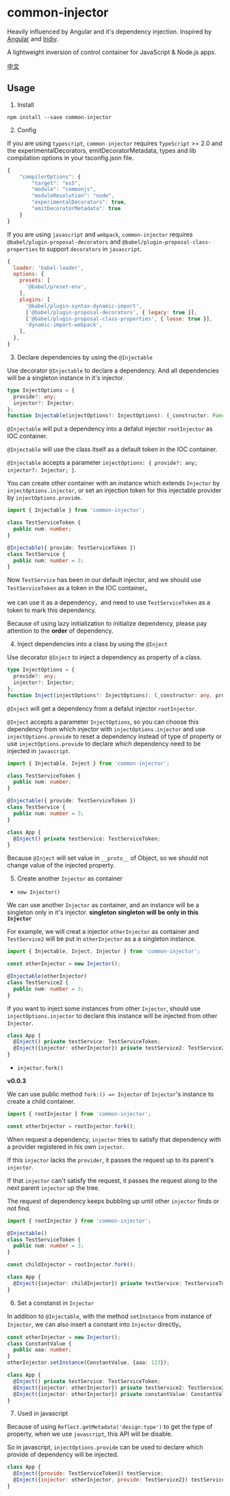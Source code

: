 # common-injector

Heavily influenced by Angular and it's dependency injection. Inspired by [Angular](https://github.com/angular/angular) and [Indiv](https://github.com/DimaLiLongJi/InDiv).

A lightweight inversion of control container for JavaScript & Node.js apps.

[中文](readme_cn.md)

## Usage

1. Install

  `npm install --save common-injector`


2. Config

  If you are using `typescript`, `common-injector` requires `TypeScript` >= 2.0 and the experimentalDecorators, emitDecoratorMetadata, types and lib compilation options in your tsconfig.json file.

  ```javascript
  {
      "compilerOptions": {
          "target": "es5",
          "module": "commonjs",
          "moduleResolution": "node",
          "experimentalDecorators": true,
          "emitDecoratorMetadata": true
      }
  }
  ```

  If you are using `javascript` and `webpack`, `common-injector` requires `@babel/plugin-proposal-decorators` and `@babel/plugin-proposal-class-properties` to support `decorators` in `javascript`.

  ```javascript
  {
    loader: 'babel-loader',
    options: {
      presets: [
        '@babel/preset-env',
      ],
      plugins: [
        '@babel/plugin-syntax-dynamic-import',
        ['@babel/plugin-proposal-decorators', { legacy: true }],
        ['@babel/plugin-proposal-class-properties', { loose: true }],
        'dynamic-import-webpack',
      ],
    },
  }
  ```


3. Declare dependencies by using the `@Injectable`

  Use decorator `@Injectable` to declare a dependency. And all dependencies will be a singleton instance in it's injector.

  ```typescript
  type InjectOptions = {
    provide?: any;
    injector?: Injector;
  };
  function Injectable(injectOptions?: InjectOptions): (_constructor: Function) => any;
  ```

  `@Injectable` will put a dependency into a defalut injector `rootInjector` as IOC container.

  `@Injectable` will use the class itself as a default token in the IOC container.

  `@Injectable` accepts a parameter `injectOptions: { provide?: any; injector?: Injector; }`.
  
  You can create other container with an instance which extends `Injector` by `injectOptions.injector`, or set an injection token for this injectable provider by `injectOptions.provide`.

  ```typescript
  import { Injectable } from 'common-injector';

  class TestServiceToken {
    public num: number;
  }

  @Injectable({ provide: TestServiceToken })
  class TestService {
    public num: number = 3;
  }
  ```

  Now `TestService` has been in our default injector, and we should use `TestServiceToken` as a token in the IOC container。
  
  we can use it as a dependency，and need to use `TestServiceToken` as a token to mark this dependency.

  Because of using lazy initialization to initialize dependency, please pay attention to the **order** of dependency.


4. Inject dependencies into a class by using the `@Inject`

  Use decorator `@Inject` to inject a dependency as property of a class.

  ```typescript
  type InjectOptions = {
    provide?: any;
    injector?: Injector;
  };
  function Inject(injectOptions?: InjectOptions): (_constructor: any, propertyName: string) => any;
  ```

  `@Inject` will get a dependency from a defalut injector `rootInjector`.

  `@Inject` accepts a parameter `InjectOptions`, so you can choose this dependency from which injector with `injectOptions.injector` and use `injectOptions.provide` to reset a dependency instead of type of property or use `injectOptions.provide` to declare which dependency need to be injected in `javascript`.


  ```typescript
  import { Injectable, Inject } from 'common-injector';

  class TestServiceToken {
    public num: number;
  }

  @Injectable({ provide: TestServiceToken })
  class TestService {
    public num: number = 3;
  }

  class App {
    @Inject() private testService: TestServiceToken;
  }
  ```

  Because `@Inject` will set value in `__proto__` of Object, so we should not change value of the injected property.


5. Create another `Injector` as container

  - `new Injector()`

  We can use another `Injector` as container, and an instance will be a singleton only in it's injector. **singleton singleton will be only in this `Injector`**

  For example, we will creat a injector `otherInjector` as container and `TestService2` will be put in `otherInjector` as a a singleton instance.

  ```typescript
  import { Injectable, Inject, Injector } from 'common-injector';

  const otherInjector = new Injector();

  @Injectable(otherInjector)
  class TestService2 {
    public num: number = 3;
  }
  ```

  If you want to inject some instances from other `Injector`, should use `injectOptions.injector` to declare this instance will be injected from other `Injector`.

  ```typescript
  class App {
    @Inject() private testService: TestServiceToken;
    @Inject({injector: otherInjector}) private testService2: TestService2;
  }
  ```

  - `injector.fork()`

  **v0.0.3**

  We can use public method `fork:() => Injector` of `Injector`'s instance to create a child container.

  ```typescript
  import { rootInjector } from 'common-injector';

  const otherInjector = rootInjector.fork();
  ```

  When request a dependency, `injector` tries to satisfy that dependency with a provider registered in his own `injector`.

  If this `injector` lacks the `provider`, it passes the request up to its parent's `injector`. 
  
  If that `injector` can't satisfy the request, it passes the request along to the next parent `injector` up the tree. 
    
  The request of dependency keeps bubbling up until other `injector` finds or not find.

  ```typescript
  import { rootInjector } from 'common-injector';

  @Injectable()
  class TestServiceToken {
    public num: number = 3;
  }

  const childInjector = rootInjector.fork();

  class App {
    @Inject({injector: childInjector}) private testService: TestServiceToken;
  }
  ```


6. Set a constanst in `Injector`

  In addition to `@Injectable`,  with the method `setInstance` from instance of `Injector`, we can also insert a constant into `Injector` directly。

  ```typescript
  const otherInjector = new Injector();
  class ConstantValue {
    public aaa: number;
  }
  otherInjector.setInstance(ConstantValue, {aaa: 123});
  ```

  ```typescript
  class App {
    @Inject() private testService: TestServiceToken;
    @Inject({injector: otherInjector}) private testService2: TestService2;
    @Inject({injector: otherInjector}) private constantValue: ConstantValue;
  }
  ```


7. Used in javascript

  Because of using `Reflect.getMetadata('design:type')` to get the type of property, when we use `javascript`, this API will be disable.

  So in javascript, `injectOptions.provide` can be used to declare which provide of dependency will be injected.

  ```javascript
  class App {
    @Inject({provide: TestServiceToken}) testService;
    @Inject({injector: otherInjector, provide: TestService2}) testService2;
  }
  ```
